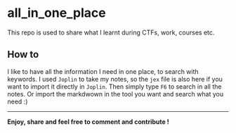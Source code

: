 # all_in_one_place

This repo is used to share what I learnt during CTFs, work, courses etc. 

## How to 

I like to have all the information I need in one place, to search with keywords. I used ```Joplin``` to take my notes, so the `jex` file is also here if you want to import it directly in ```Joplin```. Then simply type ```F6``` to search in all the notes. Or import the markdwown in the tool you want and search what you need :)

---

**Enjoy, share and feel free to comment and contribute !**
